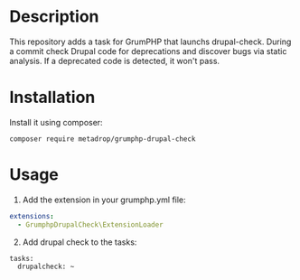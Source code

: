 # Description

This repository adds a task for GrumPHP that launchs drupal-check.
During a commit check Drupal code for deprecations and discover bugs via static analysis. If a deprecated code is detected, it won't pass.


# Installation

Install it using composer:

```composer require metadrop/grumphp-drupal-check```


# Usage

1) Add the extension in your grumphp.yml file:
```yaml
extensions:
  - GrumphpDrupalCheck\ExtensionLoader
```

2) Add drupal check to the tasks:
```
tasks:
  drupalcheck: ~
```

